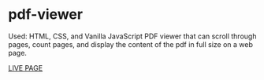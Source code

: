 # pdf-viewer

Used: HTML, CSS, and Vanilla JavaScript
PDF viewer that can scroll through pages, count pages, and display the content of the pdf in full size on a web page.

[LIVE PAGE](https://kenreibman.github.io/pdf-viewer/)
